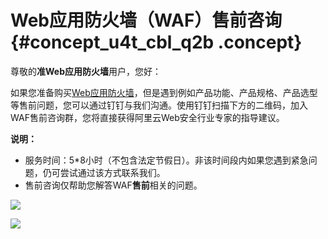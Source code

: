 # Web应用防火墙（WAF）售前咨询 {#concept_u4t_cbl_q2b .concept}

尊敬的**准Web应用防火墙**用户，您好：

如果您准备购买[Web应用防火墙](https://www.aliyun.com/product/waf)，但是遇到例如产品功能、产品规格、产品选型等售前问题，您可以通过钉钉与我们沟通。使用钉钉扫描下方的二维码，加入WAF售前咨询群，您将直接获得阿里云Web安全行业专家的指导建议。

**说明：** 

-   服务时间：5\*8小时（不包含法定节假日）。非该时间段内如果您遇到紧急问题，仍可尝试通过该方式联系我们。
-   售前咨询仅帮助您解答WAF**售前**相关的问题。

![](http://static-aliyun-doc.oss-cn-hangzhou.aliyuncs.com/assets/img/15602/15423400277990_zh-CN.png) 

![](http://static-aliyun-doc.oss-cn-hangzhou.aliyuncs.com/assets/img/15602/15423400277989_zh-CN.png)

